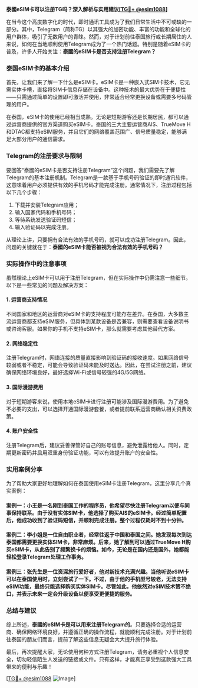 **泰國eSIM卡可以注册TG吗？深入解析与实用建议[[TG💪+ @esim1088](https://t.me/s/esim1088)]**

在当今这个高度数字化的时代，即时通讯工具成为了我们日常生活中不可或缺的一部分。其中，Telegram（简称TG）以其强大的加密功能、丰富的功能和全球化的用户群体，吸引了无数用户的青睐。然而，对于计划前往泰国旅行或长期居住的人来说，如何在当地顺利使用Telegram成为了一个热门话题。特别是随着eSIM卡的普及，许多人开始关注：**泰國的eSIM卡是否支持注册Telegram？**

### 泰国eSIM卡的基本介绍

首先，让我们来了解一下什么是eSIM卡。eSIM卡是一种嵌入式SIM卡技术，它无需实体卡槽，直接将SIM卡信息存储在设备中。这种技术的最大优势在于便捷性——只需通过简单的设置即可激活并使用，非常适合经常更换设备或需要多号码管理的用户。

在泰国，eSIM卡的使用已经相当成熟。无论是短期游客还是长期居民，都可以通过运营商提供的官方渠道购买eSIM卡。泰国的三大主要运营商AIS、TrueMove H和DTAC都支持eSIM服务，并且它们的网络覆盖范围广、信号质量稳定，能够满足大部分用户的通信需求。

### Telegram的注册要求与限制

要回答“泰國的eSIM卡是否支持注册Telegram”这个问题，我们需要先了解Telegram的基本注册机制。Telegram是一款基于手机号码验证的即时通讯软件，这意味着用户必须提供有效的手机号码才能完成注册。通常情况下，注册过程包括以下几个步骤：

1. 下载并安装Telegram应用；
2. 输入国家代码和手机号码；
3. 等待系统发送验证码短信；
4. 输入验证码以完成注册。

从理论上讲，只要拥有合法有效的手机号码，就可以成功注册Telegram。因此，问题的关键就在于：**泰國的eSIM卡能否被视为合法有效的手机号码？**

### 实际操作中的注意事项

虽然理论上eSIM卡可以用于注册Telegram，但在实际操作中仍需注意一些细节。以下是一些常见的问题及解决方案：

#### 1. **运营商支持情况**
   不同国家和地区的运营商对eSIM卡的支持程度可能存在差异。在泰国，大多数主流运营商都支持eSIM服务，但具体到某款设备是否兼容，则需要查看设备说明书或咨询客服。如果你的手机不支持eSIM卡，那么就需要考虑其他替代方案。

#### 2. **网络稳定性**
   注册Telegram时，网络连接的质量直接影响到验证码的接收速度。如果网络信号较弱或者不稳定，可能会导致验证码未能及时送达。因此，在尝试注册之前，建议确保网络环境良好，最好选择Wi-Fi或信号较强的4G/5G网络。

#### 3. **国际漫游费用**
   对于短期游客来说，使用本地eSIM卡进行注册可能涉及国际漫游费用。为了避免不必要的支出，可以选择开通国际漫游套餐，或者提前联系运营商确认相关资费政策。

#### 4. **账户安全性**
   注册Telegram后，建议妥善保管好自己的账号信息，避免泄露给他人。同时，定期更新密码并启用双重身份验证功能，可以有效提升账户的安全性。

### 实用案例分享

为了帮助大家更好地理解如何在泰国使用eSIM卡注册Telegram，这里分享几个真实案例：

#### 案例一：小王是一名刚到泰国工作的程序员，他希望尽快注册Telegram以便与同事保持联系。由于没有实体SIM卡，他选择了购买AIS的eSIM卡。经过简单配置后，他成功收到了验证码短信，并顺利完成注册。整个过程仅耗时不到十分钟。

#### 案例二：李小姐是一位自由职业者，经常往返于中国和泰国之间。她发现每次到达泰国都需要更换实体SIM卡，非常麻烦。后来，她了解到可以通过TrueMove H购买eSIM卡，从此告别了频繁换卡的烦恼。如今，无论是在国内还是国外，她都能轻松登录Telegram处理工作事务。

#### 案例三：张先生是一位资深旅行爱好者，他对新技术充满兴趣。当他听说eSIM卡可以在泰国使用时，立刻尝试了一下。不过，由于他的手机型号较老，无法支持eSIM功能，最终只能选择购买实体SIM卡。尽管如此，他依然对eSIM技术赞不绝口，并表示未来一定会升级设备以便享受更便捷的服务。

### 总结与建议

综上所述，**泰國的eSIM卡是可以用来注册Telegram的**。只要选择合适的运营商、确保网络环境良好，并遵循正确的操作流程，就能顺利完成注册。对于计划前往泰国的朋友们而言，提前了解这些信息无疑会大大提升旅行体验。

最后，再次提醒大家，无论使用何种方式注册Telegram，请务必重视个人信息安全，切勿轻信陌生人发送的链接或文件。只有这样，才能真正享受到这款强大工具带来的便利与乐趣！

[[TG💪+ @esim1088](https://t.me/s/esim1088) ![Image](https://i.postimg.cc/4NQfJmqS/Snipaste-2025-05-13-00-14-12.png)]